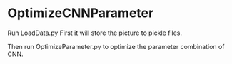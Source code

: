 # OptimizeCNNParameter

Run LoadData.py First it will store the picture to pickle files.

Then run OptimizeParameter.py to optimize the parameter combination of CNN.
